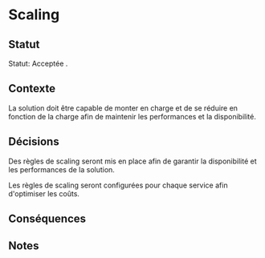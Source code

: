 <!-- Title: Scaling -->
<!-- Parent: Cadrage projet -->
<!-- Parent: New archi architecture decisions -->
<!-- Parent: Cloud solution -->

<!-- Macro: Statut: Proposée 
    Template: ac:status 
    Title: Proposée 
    Color: Blue -->

<!-- Macro: Statut: Acceptée 
    Template: ac:status 
    Title: Acceptée 
    Color: Green -->
    
# Scaling

<!-- Include: ac:toc -->

## Statut
Statut: Acceptée . 

## Contexte
La solution doit être capable de monter en charge et de se réduire en fonction de la charge afin de maintenir les performances et la disponibilité.

## Décisions
Des règles de scaling seront mis en place afin de garantir la disponibilité et les performances de la solution.

Les règles de scaling seront configurées pour chaque service afin d'optimiser les coûts.

## Conséquences

## Notes
